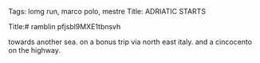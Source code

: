 Tags: lomg run, marco polo, mestre
Title: ADRIATIC STARTS 
  
Title:# ramblin pfjsbl9MXE1tbnsvh  
  
towards another sea. on a bonus trip via north east italy. and a cincocento on the highway.  
